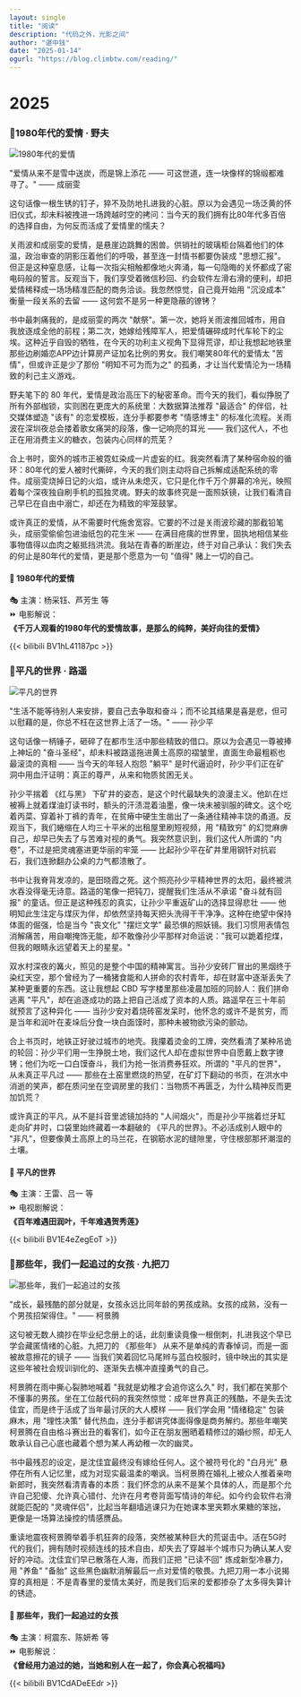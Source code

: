 ```yaml
---
layout: single
title: "阅读"
description: "代码之外，光影之间"
author: "谌中钱"
date: "2025-01-14"
ogurl: "https://blog.climbtw.com/reading/"
---
```


# 2025

### 📕1980年代的爱情 · 野夫

<img src="/img/reading_2025_1980年代的爱情_野夫.jpg" title="1980年代的爱情" alt="1980年代的爱情" style="margin-left: 0;" />

‌"爱情从来不是雪中送炭，而是锦上添花  ——  可这世道，连一块像样的锦缎都难寻了。"  ——  成丽雯

这句话像一根生锈的钉子，猝不及防地扎进我的心脏。原以为会遇见一场泛黄的怀旧仪式，却未料被拽进一场跨越时空的拷问：当今天的我们拥有比80年代多百倍的选择自由，为何反而活成了爱情里的懦夫？

关雨波和成丽雯的爱情，是悬崖边跳舞的困兽。供销社的玻璃柜台隔着他们的体温，政治审查的阴影压着他们的呼吸，甚至连一封情书都要伪装成 "思想汇报"。但正是这种窒息感，让每一次指尖相触都像地火奔涌，每一句隐晦的关怀都成了密电码般的誓言。反观当下，我们享受着微信秒回、约会软件左滑右滑的便利，却把爱情稀释成一场场精准匹配的商务洽谈。我忽然惊觉，自己竟开始用 "沉没成本" 衡量一段关系的去留 —— 这何尝不是另一种更隐蔽的镣铐？

书中最刺痛我的，是成丽雯的两次 "献祭"。第一次，她将关雨波推回城市，用自我放逐成全他的前程；第二次，她嫁给残障军人，把爱情碾碎成时代车轮下的尘埃。这种近乎自毁的牺牲，在今天的功利主义视角下显得荒谬，却让我想起地铁里那些边刷婚恋APP边计算房产证加名比例的男女。我们嘲笑80年代的爱情太 "苦情"，但或许正是少了那份 "明知不可为而为之" 的孤勇，才让当代爱情沦为一场精致的利己主义游戏。

野夫笔下的 80 年代，爱情是政治高压下的秘密革命。而今天的我们，看似挣脱了所有外部枷锁，实则困在更庞大的系统里：大数据算法推荐 "最适合" 的伴侣，社交媒体塑造 "该有" 的恋爱模板，连分手都要参考 "情感博主" 的标准化流程。关雨波在深圳夜总会搂着歌女痛哭的段落，像一记响亮的耳光 —— 我们这代人，不也正在用消费主义的糖衣，包装内心同样的荒芜？

合上书时，窗外的城市正被霓虹染成一片虚妄的红。我突然看清了某种宿命般的循环：80年代的爱人被时代撕碎，今天的我们则主动将自己拆解成适配系统的零件。成丽雯烧掉日记的火焰，或许从未熄灭，它只是化作千万个屏幕的冷光，映照着每个深夜独自刷手机的孤独灵魂。野夫的故事终究是一面照妖镜，让我们看清自己早已在自由中溺亡，却还在为精致的牢笼鼓掌。

或许真正的爱情，从不需要时代施舍宽容。它要的不过是关雨波珍藏的那截铅笔头，成丽雯偷偷包进油纸包的花生米 —— 在满目疮痍的世界里，固执地相信某些事物值得以血肉之躯抵挡洪流。我站在青春的断崖边，终于对自己承认：我们失去的何止是80年代的爱情，更是那个愿意为一句 "值得" 赌上一切的自己。

#### 🎦 1980年代的爱情

🎭 主演：杨采钰、芦芳生 等 <br />
⏩ 电影解说： <br />
**《千万人观看的1980年代的爱情故事，是那么的纯粹，美好向往的爱情》**

{{< bilibili BV1hL41187pc >}}

### 📕平凡的世界 · 路遥

<img src="/img/reading_2025_平凡的世界_路遥.jpg" title="平凡的世界" alt="平凡的世界" style="margin-left: 0;" />

‌"生活不能等待别人来安排，要自己去争取和奋斗；而不论其结果是喜是悲，但可以慰藉的是，你总不枉在这世界上活了一场。"  ——  孙少平

这句话像一柄锤子，砸碎了在都市生活中那些精致的借口。原以为会遇见一尊被捧上神坛的 "奋斗圣经"，却未料被路遥拖进黄土高原的褶皱里，直面生命最粗粝也最滚烫的真相  ——  当今天的年轻人抱怨 "躺平" 是时代逼迫时，孙少平们正在矿洞中用血汗证明：真正的尊严，从来和物质贫困无关。

孙少平揣着 《红与黑》 下矿井的姿态，是这个时代最缺失的浪漫主义。他趴在烂被褥上就着煤油灯读书时，额头的汗渍混着油墨，像一块未被驯服的碑文。这个吃着丙菜、穿着补丁裤的青年，在贫瘠中硬生生凿出了一条通往精神丰饶的甬道。反观当下，我们蜷缩在人均三十平米的出租屋里刷短视频，用 "精致穷" 的幻觉麻痹自己，却早已失去了与苦难对视的勇气。我突然意识到，我们这代人所谓的 "内卷"，不过是把灵魂塞进更华丽的牢笼 —— 比起孙少平在矿井里用钢钎对抗岩石，我们连掀翻办公桌的力气都溃散了。

书中让我脊背发凉的，是田晓霞之死。这个照亮孙少平精神世界的太阳，最终被洪水吞没得毫无诗意。路遥的笔像一把钝刀，提醒我们生活从不承诺 "奋斗就有回报" 的童话。但正是这种残忍的真实，让孙少平重返矿山的选择显得悲壮 —— 他明知此生注定与煤灰为伴，却依然坚持每天把头洗得干干净净。这种在绝望中保持体面的倔强，恰是当今 "丧文化" "摆烂文学" 最恐惧的照妖镜。我们习惯用表情包消解痛苦，用自嘲掩饰无能，却不敢像孙少平那样对命运说："我可以跪着挖煤，但我的眼睛永远望着天上的星星。"

双水村深夜的篝火，照见的是整个中国的精神寓言。当孙少安砖厂冒出的黑烟终于染红天空，那个曾经为了一桶猪食能和人拼命的农村青年，却在财富中逐渐丢失了某种更重要的东西。这让我想起 CBD 写字楼里那些凌晨加班的同龄人：我们拼命逃离 "平凡"，却在追逐成功的路上把自己活成了资本的人质。路遥早在三十年前就预言了这种异化 —— 当孙少安对着烧砖窑发呆时，他怀念的或许不是贫穷，而是当年和润叶在麦垛后分食一块白面馍时，那种未被物欲污染的颤动。

合上书页时，地铁正好驶过城市的地壳。我攥着烫金的工牌，突然看清了某种吊诡的轮回：孙少平们用一生挣脱土地，我们这代人却在虚拟世界中自愿戴上数字镣铐；他们为吃一口白馍奋斗，我们为抢一张消费券狂欢。所谓的 "平凡的世界"，从未真正平凡过 —— 那些在土窑里燃烧的热望，在矿灯下翻动的书页，在洪水中消逝的笑声，都在质问坐在空调房里的我们：当物质不再匮乏，为什么精神反而更加饥荒？

或许真正的平凡，从不是抖音里滤镜加持的 "人间烟火"，而是孙少平揣着烂牙缸走向矿井时，口袋里始终藏着一本翻破的 《平凡的世界》。不必活成别人眼中的 "非凡"，但要像黄土高原上的马兰花，在钢筋水泥的缝隙里，守住根部那抔潮湿的土壤。

#### 🎦 平凡的世界

🎭 主演：王雷、吕一 等 <br />
⏩ 电视剧解说： <br />
**《百年难遇田润叶，千年难遇贺秀莲》**

{{< bilibili BV1E4eZegEoT >}}

### 📕那些年，我们一起追过的女孩 · 九把刀

<img src="/img/reading_2025_那些年我们一起追过的女孩_九把刀.jpg" title="那些年，我们一起追过的女孩" alt="那些年，我们一起追过的女孩" style="margin-left: 0;" />

"成长，最残酷的部分就是，女孩永远比同年龄的男孩成熟。女孩的成熟，没有一个男孩招架得住。"  ——  柯景腾

这句被无数人摘抄在毕业纪念册上的话，此刻重读竟像一根倒刺，扎进我这个早已学会藏匿情绪的心脏。九把刀的 《那些年》 从来不是单纯的青春悼词，而是一面被故意擦花的镜子 —— 当我们笑着回忆马尾辫与蓝白校服时，镜中映出的其实是这些年被社会规训驯化的、逐渐失去横冲直撞勇气的自己。

柯景腾在雨中撕心裂肺地喊着 "我就是幼稚才会追你这么久" 时，我们都在笑那个不懂事的男孩。坐在工位敲代码的我突然惊觉：成年世界真正的残酷，不是失去沈佳宜，而是终于活成了当年最讨厌的大人模样 —— 我们学会用 "情绪稳定" 包装麻木，用 "理性决策" 替代热血，连分手都讲究体面得像是商务解约。那些年嘲笑柯景腾在自由格斗赛出丑的看客们，如今正在朋友圈晒着精修过的婚纱照，却无人敢承认自己心底也藏着个想为某人再幼稚一次的幽灵。

书中最残忍的设定，是沈佳宜最终没有嫁给任何人。这个被符号化的 "白月光" 悬停在所有人记忆里，成为对现实最温柔的嘲讽。当柯景腾在婚礼上被众人推着亲吻新郎时，我突然看清青春的本质：我们怀念的从来不是某个具体的人，而是那个允许自己犯傻、允许真心错付、允许在月考卷背面写情诗的年纪。如今约会软件右滑就能匹配的 "灵魂伴侣"，比起当年翻墙逃课只为在她课本里夹颗水果糖的笨拙，更像是一场算法操控的情感赝品。

重读地震夜柯景腾举着手机狂奔的段落，突然被某种巨大的荒诞击中。活在5G时代的我们，拥有随时视频连线的技术自由，却失去了穿越半个城市只为确认某人安好的冲动。沈佳宜们早已散落在人海，而我们正把 "已读不回" 炼成新型冷暴力，用 "养鱼" "备胎" 这些黑色幽默消解最后一点对爱情的敬畏。九把刀用一本小说揭穿的真相是：不是青春里的爱情太美好，而是我们后来的爱都掺杂了太多得失算计的锈迹。

#### 🎦 那些年，我们一起追过的女孩

🎭 主演：柯震东、陈妍希 等 <br />
⏩ 电影解说： <br />
**《曾经用力追过的她，当她和别人在一起了，你会真心祝福吗》**

{{< bilibili BV1CdADeEEdr >}}
